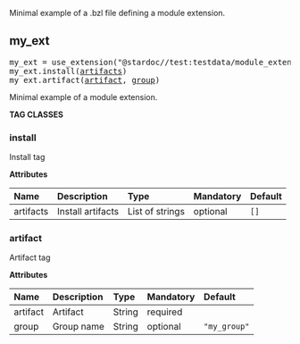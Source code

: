 <!-- Generated with Stardoc: http://skydoc.bazel.build -->

Minimal example of a .bzl file defining a module extension.

<a id="my_ext"></a>

## my_ext

<pre>
my_ext = use_extension("@stardoc//test:testdata/module_extension_test/input.bzl", "my_ext")
my_ext.install(<a href="#my_ext.install-artifacts">artifacts</a>)
my_ext.artifact(<a href="#my_ext.artifact-artifact">artifact</a>, <a href="#my_ext.artifact-group">group</a>)
</pre>

Minimal example of a module extension.


**TAG CLASSES**

<a id="my_ext.install"></a>

### install

Install tag

**Attributes**

| Name  | Description | Type | Mandatory | Default |
| :------------- | :------------- | :------------- | :------------- | :------------- |
| <a id="my_ext.install-artifacts"></a>artifacts |  Install artifacts   | List of strings | optional |  `[]`  |

<a id="my_ext.artifact"></a>

### artifact

Artifact tag

**Attributes**

| Name  | Description | Type | Mandatory | Default |
| :------------- | :------------- | :------------- | :------------- | :------------- |
| <a id="my_ext.artifact-artifact"></a>artifact |  Artifact   | String | required |  |
| <a id="my_ext.artifact-group"></a>group |  Group name   | String | optional |  `"my_group"`  |


